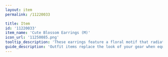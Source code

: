 ```yaml
---
layout: item
permalink: /11220033

title: Item
id: '11220033'
item_name: 'Cute Blossom Earrings (M)'
icon_url: '11250085.png'
tooltip_description: 'These earrings feature a floral motif that radiates the freshness of dryer sheets.'
guide_description: 'Outfit items replace the look of your gear when equipped.'
---
```

